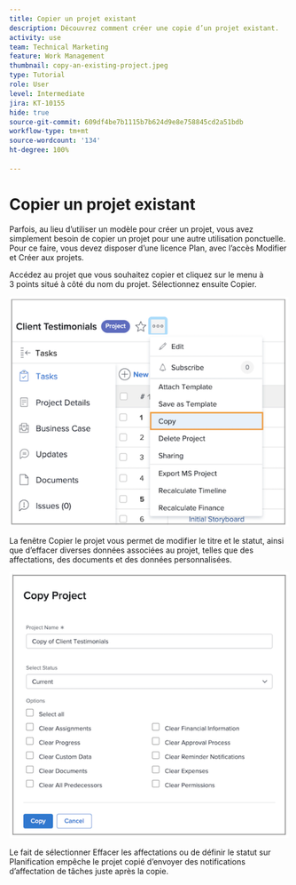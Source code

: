 ```yaml
---
title: Copier un projet existant
description: Découvrez comment créer une copie d’un projet existant.
activity: use
team: Technical Marketing
feature: Work Management
thumbnail: copy-an-existing-project.jpeg
type: Tutorial
role: User
level: Intermediate
jira: KT-10155
hide: true
source-git-commit: 609df4be7b1115b7b624d9e8e758845cd2a51bdb
workflow-type: tm+mt
source-wordcount: '134'
ht-degree: 100%

---
```


# Copier un projet existant

Parfois, au lieu d’utiliser un modèle pour créer un projet, vous avez simplement besoin de copier un projet pour une autre utilisation ponctuelle. Pour ce faire, vous devez disposer d’une licence Plan, avec l’accès Modifier et Créer aux projets.

Accédez au projet que vous souhaitez copier et cliquez sur le menu à 3 points situé à côté du nom du projet. Sélectionnez ensuite Copier.

![Option de menu « Copier le projet »](assets/copy-existing-01.png)

La fenêtre Copier le projet vous permet de modifier le titre et le statut, ainsi que d’effacer diverses données associées au projet, telles que des affectations, des documents et des données personnalisées.

![Options de copie de projet](assets/copy-existing-02.png)


Le fait de sélectionner Effacer les affectations ou de définir le statut sur Planification empêche le projet copié d’envoyer des notifications d’affectation de tâches juste après la copie.
